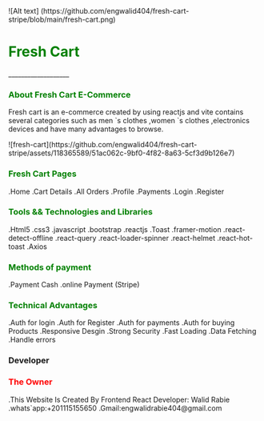 <html>
<head>

</head>
<body>
  ![Alt text]
  (https://github.com/engwalid404/fresh-cart-stripe/blob/main/fresh-cart.png)
<h1 style = "color:green;">Fresh Cart</h1>
___________________
<h3 style = "color:green;">About Fresh Cart E-Commerce</h3>
<p>
Fresh cart is an e-commerce created by using reactjs and vite contains several categories
such as men `s clothes ,women `s clothes ,electronics devices 
and have many advantages to browse.
</p>
![fresh-cart](https://github.com/engwalid404/fresh-cart-stripe/assets/118365589/51ac062c-9bf0-4f82-8a63-5cf3d9b126e7)

<h3 style = "color:green;">Fresh Cart Pages</h3>

<p>
.Home
.Cart Details
.All Orders
.Profile
.Payments
.Login
.Register
</p>

<h3 style = "color:green;">Tools && Technologies and Libraries</h3>

<p>
.Html5
.css3
.javascript
.bootstrap
.reactjs
.Toast
.framer-motion
.react-detect-offline
.react-query
.react-loader-spinner
.react-helmet
.react-hot-toast
.Axios
</p>


<h3 style = "color:green;">Methods of payment</h3>

<p>
.Payment Cash
.online Payment (Stripe)
</p>


<h3 style = "color:green;" > Technical Advantages </h3>

.Auth for login
.Auth for Register
.Auth for payments
.Auth for buying Products
.Responsive Desgin
.Strong Security
.Fast Loading
.Data Fetching 
.Handle errors
<h3>Developer </h3>


<h3 style ="color:red;">The Owner </h3>

<p>
.This Website Is Created By Frontend React Developer: Walid Rabie
.whats`app:+201115155650
.Gmail:engwalidrabie404@gmail.com
</p>





</body>
</html>
